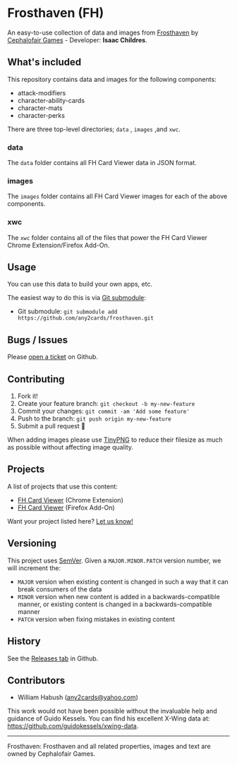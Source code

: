 # Frosthaven (FH)

An easy-to-use collection of data and images from [Frosthaven](http://www.cephalofair.com/frosthaven) by [Cephalofair Games](http://www.cephalofair.com/) - Developer: **Isaac Childres**.

## What's included

This repository contains data and images for the following components:

- attack-modifiers
- character-ability-cards
- character-mats
- character-perks

There are three top-level directories; `data` , `images` ,and `xwc`.

### data

The `data` folder contains all FH Card Viewer data in JSON format.

### images

The `images` folder contains all FH Card Viewer images for each of the above components.

### xwc

The `xwc` folder contains all of the files that power the FH Card Viewer Chrome Extension/Firefox Add-On.

## Usage

You can use this data to build your own apps, etc.

The easiest way to do this is via [Git submodule](https://git-scm.com/book/en/v2/Git-Tools-Submodules#Starting-with-Submodules):

* Git submodule: `git submodule add https://github.com/any2cards/frosthaven.git`

## Bugs / Issues

Please [open a ticket](https://github.com/any2cards/frosthaven/issues/new) on Github.

## Contributing

1. Fork it!
2. Create your feature branch: `git checkout -b my-new-feature`
3. Commit your changes: `git commit -am 'Add some feature'`
4. Push to the branch: `git push origin my-new-feature`
5. Submit a pull request :tada:

When adding images please use [TinyPNG](https://tinypng.com/) to reduce their filesize as much as possible without affecting image quality.

## Projects

A list of projects that use this content:

- [FH Card Viewer](https://chrome.google.com/webstore/detail/frosthaven-card-viewer/coehdclkpcehchglkfclpnjpiejeipab) (Chrome Extension)
- [FH Card Viewer](https://addons.mozilla.org/en-US/firefox/addon/frosthaven-card-viewer/) (Firefox Add-On)

Want your project listed here? [Let us know!](https://github.com/any2cards/frosthaven/issues/new?title=Add%20Project)

## Versioning

This project uses [SemVer](http://semver.org/). Given a `MAJOR.MINOR.PATCH` version number, we will increment the:
- `MAJOR` version when existing content is changed in such a way that it can break consumers of the data
- `MINOR` version when new content is added in a backwards-compatible manner, or existing content is changed in a backwards-compatible manner
- `PATCH` version when fixing mistakes in existing content

## History

See the [Releases tab](https://github.com/any2cards/frosthaven/releases) in Github.

## Contributors

- William Habush (any2cards@yahoo.com)

This work would not have been possible without the invaluable help and guidance of Guido Kessels. You can find his excellent X-Wing data at: https://github.com/guidokessels/xwing-data.

---

Frosthaven: Frosthaven and all related properties, images and text are owned by Cephalofair Games.

